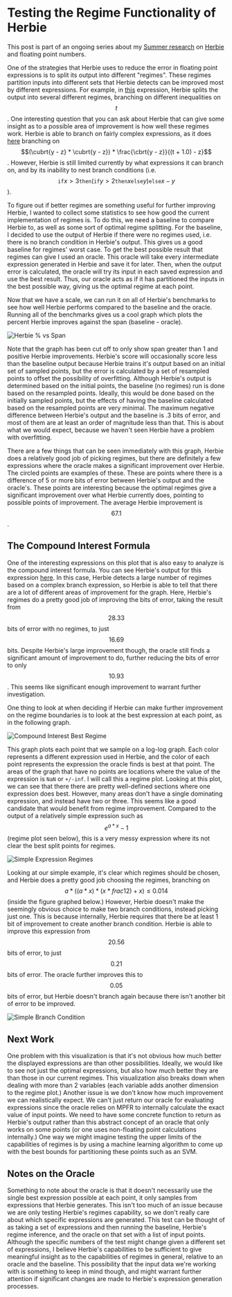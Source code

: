 # Testing the Regime Functionality of Herbie

This post is part of an ongoing series about my [Summer research](insert_link_here) on [Herbie](http://herbie.uwplse.org) and floating point numbers.

One of the strategies that Herbie uses to reduce the error in floating point expressions is to split its output into different "regimes". These regimes partition inputs into different sets that Herbie detects can be improved most by different expressions. For example, in [this](http://herbie.uwplse.org/reports/1529404206:warfa:develop:b6189b1c10/physics/4-TonioloandLinderEquation7/graph.html) expression, Herbie splits the output into several different regimes, branching on different inequalities on $$t$$. One interesting question that you can ask about Herbie that can give some insight as to a possible area of improvement is how well these regimes work. Herbie is able to branch on fairly complex expressions, as it does [here](http://herbie.uwplse.org/reports/1529404844:warfa:develop:b6189b1c10/regression/21-HakyllWebTagsrenderTagCloudfromhakyll4723/graph.html) branching on $$(\cubrt{y - z} * \cubrt{y - z}) * \frac{\cbrt{y - z}}{(t + 1.0) - z}$$. However, Herbie is still limited currently by what expressions it can branch on, and by its inability to nest branch conditions (i.e. $$\texttt{if} x > 3 \texttt{then} (\texttt{if} y > 2 \texttt{then} x \texttt{else} y) \texttt{else}  x - y$$).

To figure out if better regimes are something useful for further improving Herbie, I wanted to collect some statistics to see how good the current implementation of regimes is. To do this, we need a baseline to compare Herbie to, as well as some sort of optimal regime splitting. For the baseline, I decided to use the output of Herbie if there were no regimes used, i.e. there is no branch condition in Herbie's output. This gives us a good baseline for regimes' worst case. To get the best possible result that regimes can give I used an oracle. This oracle will take every intermediate expression generated in Herbie and save it for later. Then, when the output error is calculated, the oracle will try its input in each saved expression and use the best result. Thus, our oracle acts as if it has partitioned the inputs in the best possible way, giving us the optimal regime at each point.

Now that we have a scale, we can run it on all of Herbie's benchmarks to see how well Herbie performs compared to the baseline and the oracle. Running all of the benchmarks gives us a cool graph which plots the percent Herbie improves against the span (baseline - oracle).

![Herbie % vs Span](posts/HerbieRegimeTesting/HerbieVsSpan.png)

Note that the graph has been cut off to only show span greater than 1 and positive Herbie improvements. Herbie's score will occasionally score less than the baseline output because Herbie trains it's output based on an initial set of sampled points, but the error is calculated by a set of resampled points to offset the possibility of overfitting. Although Herbie's output is determined based on the initial points, the baseline (no regimes) run is done based on the resampled points. Ideally, this would be done based on the initially sampled points, but the effects of having the baseline calculated based on the resampled points are very minimal. The maximum negative difference between Herbie's output and the baseline is .3 bits of error, and most of them are at least an order of magnitude less than that. This is about what we would expect, because we haven't seen Herbie have a problem with overfitting.

There are a few things that can be seen immediately with this graph, Herbie does a relatively good job of picking regimes, but there are definitely a few expressions where the oracle makes a significant improvement over Herbie. The circled points are examples of these. These are points where there is a difference of 5 or more bits of error between Herbie's output and the oracle's. These points are interesting because the optimal regimes give a significant improvement over what Herbie currently does, pointing to possible points of improvement. The average Herbie improvement is $$67.1%$$.

## The Compound Interest Formula

One of the interesting expressions on this plot that is also easy to analyze is the compound interest formula. You can see Herbie's output for this expression [here](http://herbie.uwplse.org/reports/1530111154:warfa:regime-testing:1beee99a87/numerics/25-CompoundInterest/graph.html). In this case, Herbie detects a large number of regimes based on a complex branch expression, so Herbie is able to tell that there are a lot of different areas of improvement for the graph. Here, Herbie's regimes do a pretty good job of improving the bits of error, taking the result from $$28.33$$ bits of error with no regimes, to just $$16.69$$ bits. Despite Herbie's large improvement though, the oracle still finds a significant amount of improvement to do, further reducing the bits of error to only $$10.93$$. This seems like significant enough improvement to warrant further investigation.

One thing to look at when deciding if Herbie can make further improvement on the regime boundaries is to look at the best expression at each point, as in the following graph.

![Compound Interest Best Regime](posts/HerbieRegimeTesting/BestRegime.png)

This graph plots each point that we sample on a log-log graph. Each color represents a different expression used in Herbie, and the color of each point represents the expression the oracle finds is best at that point. The areas of the graph that have no points are locations where the value of the expression is `NaN` or `+/-inf`. I will call this a regime plot. Looking at this plot, we can see that there there are pretty well-defined sections where one expression does best. However, many areas don't have a single dominating expression, and instead have two or three. This seems like a good candidate that would benefit from regime improvement. Compared to the output of a relatively simple expression such as $$e^{a * x} - 1$$ (regime plot seen below), this is a very messy expression where its not clear the best split points for regimes.

![Simple Expression Regimes](posts/HerbieRegimesTesting/SimpleRegimePlot.png)

Looking at our simple example, it's clear which regimes should be chosen, and Herbie does a pretty good job choosing the regimes, branching on $$a * ((a * x) * (x * frac{1}{2}) + x) \leq 0.014$$ (inside the figure graphed below.) However, Herbie doesn't make the seemingly obvious choice to make two branch conditions, instead picking just one. This is because internally, Herbie requires that there be at least 1 bit of improvement to create another branch condition. Herbie is able to improve this expression from $$20.56$$ bits of error, to just $$0.21$$ bits of error. The oracle further improves this to $$0.05$$ bits of error, but Herbie doesn't branch again because there isn't another bit of error to be improved.

![Simple Branch Condition](posts/HerbieRegimesTesting/SimpleBranchCondition.png)

## Next Work

One problem with this visualization is that it's not obvious how much better the displayed expressions are than other possibilities. Ideally, we would like to see not just the optimal expressions, but also how much better they are than those in our current regimes. This visualization also breaks down when dealing with more than 2 variables (each variable adds another dimension to the regime plot.) Another issue is we don't know how much improvement we can realistically expect. We can't just return our oracle for evaluating expressions since the oracle relies on MPFR to internally calculate the exact value of input points. We need to have some concrete function to return as Herbie's output rather than this abstract concept of an oracle that only works on some points (or one uses non-floating point calculations internally.) One way we might imagine testing the upper limits of the capabilities of regimes is by using a machine learning algorithm to come up with the best bounds for partitioning these points such as an SVM.

## Notes on the Oracle

Something to note about the oracle is that it doesn't necessarily use the single best expression possible at each point, it only samples from expressions that Herbie generates. This isn't too much of an issue because we are only testing Herbie's regimes capability, so we don't really care about which specific expressions are generated. This test can be thought of as taking a set of expressions and then running the baseline, Herbie's regime inference, and the oracle on that set with a list of input points. Although the specific numbers of the test might change given a different set of expressions, I believe Herbie's capabilities to be sufficient to give meaningful insight as to the capabilities of regimes in general, relative to an oracle and the baseline. This possibility that the input data we're working with is something to keep in mind though, and might warrant further attention if significant changes are made to Herbie's expression generation processes.
